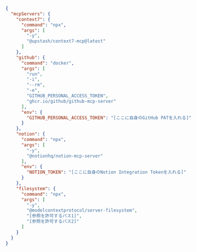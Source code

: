 <!-- ~/Library/Application\ Support/Claude/claude_desktop_config.json -->
<!--
  注意:
  - [参照を許可するパス1] などのプレースホルダーは実際のパスに置き換えてください
  - 例: "/Users/username/Desktop", "/Users/username/Documents" など絶対パスで指定
  - チルダ(~)は使用できません
-->

```json
{
  "mcpServers": {
    "context7": {
      "command": "npx",
      "args": [
        "-y",
        "@upstash/context7-mcp@latest"
      ]
    },
    "github": {
      "command": "docker",
      "args": [
        "run",
        "-i",
        "--rm",
        "-e",
        "GITHUB_PERSONAL_ACCESS_TOKEN",
        "ghcr.io/github/github-mcp-server"
      ],
      "env": {
        "GITHUB_PERSONAL_ACCESS_TOKEN": "[ここに自身のGitHub PATを入れる]"
      }
    },
    "notion": {
      "command": "npx",
      "args": [
        "-y",
        "@notionhq/notion-mcp-server"
      ],
      "env": {
        "NOTION_TOKEN": "[ここに自身のNotion Integration Tokenを入れる]"
      }
    },
    "filesystem": {
      "command": "npx",
      "args": [
        "-y",
        "@modelcontextprotocol/server-filesystem",
        "[参照を許可するパス1]",
        "[参照を許可するパス2]"
      ]
    }
  }
}

```
